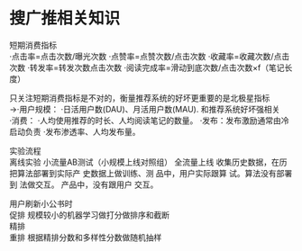 # 搜广推相关知识
短期消费指标  
·点击率=点击次数/曝光次数
·点赞率=点赞次数/点击次数
·收藏率=收藏次数/点击次数
·转发率=转发次数点击次数
·阅读完成率=滑动到底次数/点击次数×f（笔记长度）

只关注短期消费指标是不对的，衡量推荐系统的好坏更重要的是北极星指标  
→·用户规模：
·日活用户数(DAU)、月活用户数(MAU). 和推荐系统好坏强相关  
·消费：
·人均使用推荐的时长、人均阅读笔记的数量。
·发布：发布激励通常由冷启动负责
·发布渗透率、人均发布量。

实验流程  
离线实验
小流量AB测试（小规模上线对照组）
全流量上线
收集历史数据，在历
把算法部署到实际产
史数据上做训练、测
品中，用户实际跟算
试。算法没有部署到
法做交互。
产品中，没有跟用户
交互。  

用户刷新小公书时  
促排 规模较小的机器学习做打分做排序和截断  
精排  
重排 根据精排分数和多样性分数做随机抽样